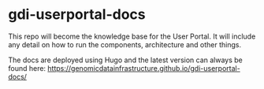 # gdi-userportal-docs

This repo will become the knowledge base for the User Portal. It will include any detail on how to run the components, architecture and other things.

The docs are deployed using Hugo and the latest version can always be found here: https://genomicdatainfrastructure.github.io/gdi-userportal-docs/
